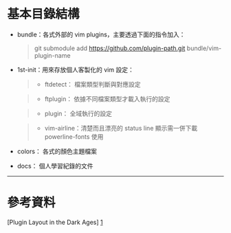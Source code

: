 基本目錄結構
===========================


  - bundle：各式外部的 vim plugins，主要透過下面的指令加入：
    > git submodule add https://github.com/plugin-path.git bundle/vim-plugin-name

  - 1st-init：用來存放個人客製化的 vim 設定：

    > * ftdetect：   檔案類型判斷與對應設定

    > * ftplugin：  依據不同檔案類型才載入執行的設定

    > * plugin：     全域執行的設定

    > * vim-airline：清楚而且漂亮的 status line 顯示需一併下載 powerline-fonts 使用

  - colors：   各式的顏色主題檔案

  - docs：     個人學習紀錄的文件

----------

參考資料
===========================


[Plugin Layout in the Dark Ages] [1]

[1]:http://goo.gl/HpKVj

